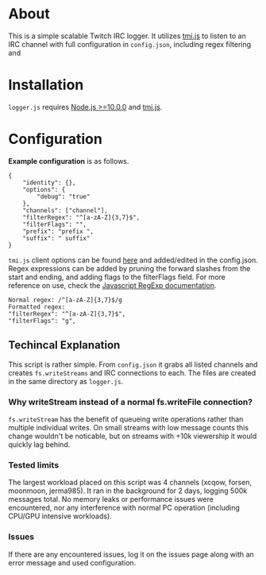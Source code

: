 # About
This is a simple scalable Twitch IRC logger. It utilizes [tmi.js](https://www.npmjs.com/package/tmi.js) to listen to an IRC channel with full configuration in `config.json`, including regex filtering and 

# Installation
`logger.js` requires [Node.js >=10.0.0](https://nodejs.org/en/) and [tmi.js](https://www.npmjs.com/package/tmi.js).

# Configuration
**Example configuration** is as follows.
```
{
    "identity": {},
    "options": {
        "debug": "true"
    },
    "channels": ["channel"],
    "filterRegex": "^[a-zA-Z]{3,7}$",
    "filterFlags": "",
    "prefix": "prefix ",
    "suffix": " suffix"
}
```
`tmi.js` client options can be found [here](https://tmijs.com/#guide-options) and added/edited in the config.json.
Regex expressions can be added by pruning the forward slashes from the start and ending, and adding flags to the filterFlags field. For more reference on use, check the [Javascript RegExp documentation](https://developer.mozilla.org/en-US/docs/Web/JavaScript/Reference/Global_Objects/RegExp).
```
Normal regex: /^[a-zA-Z]{3,7}$/g
Formatted regex: 
"filterRegex": "^[a-zA-Z]{3,7}$",
"filterFlags": "g",
```

## Techincal Explanation
This script is rather simple. From `config.json` it grabs all listed channels and creates `fs.writeStreams` and IRC connections to each. The files are created in the same directory as `logger.js`.

### Why writeStream instead of a normal fs.writeFile connection?
`fs.writeStream` has the benefit of queueing write operations rather than multiple individual writes. On small streams with low message counts this change wouldn't be noticable, but on streams with +10k viewership it would quickly lag behind.

### Tested limits
The largest workload placed on this script was 4 channels (xcqow, forsen, moonmoon, jerma985). It ran in the background for 2 days, logging 500k messages total. No memory leaks or performance issues were encountered, nor any interference with normal PC operation (including CPU/GPU intensive workloads).

### Issues
If there are any encountered issues, log it on the issues page along with an error message and used configuration.